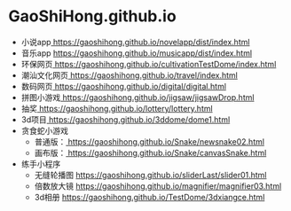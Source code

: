 # GaoShiHong.github.io
<ul>
    <li><span>小说app</span><a href="https://gaoshihong.github.io/novelapp/dist/index.html">
    https://gaoshihong.github.io/novelapp/dist/index.html</a></li>
    <li><span>音乐app</span>
    <a href="https://gaoshihong.github.io/musicapp/dist/index.html">
    https://gaoshihong.github.io/musicapp/dist/index.html</a></li>
    <li><span>环保网页</span><a href="https://gaoshihong.github.io/cultivationTestDome/index.html">
    https://gaoshihong.github.io/cultivationTestDome/index.html</a></li>
    <li><span>潮汕文化网页</span><a href="https://gaoshihong.github.io/travel/index.html">
    https://gaoshihong.github.io/travel/index.html</a></li>
    <li><span>数码网页</span><a href="https://gaoshihong.github.io/digital/digital.html">
    https://gaoshihong.github.io/digital/digital.html</a></li>
    <li><span>拼图小游戏</span><a href="https://gaoshihong.github.io/jigsaw/jigsawDrop.html">
    https://gaoshihong.github.io/jigsaw/jigsawDrop.html</a></li>
    <li><span>抽奖</span><a href="https://gaoshihong.github.io/lottery/lottery.html">
    https://gaoshihong.github.io/lottery/lottery.html</a></li>
    <li><span>3d项目</span><a href="https://gaoshihong.github.io/3ddome/dome1.html">
    https://gaoshihong.github.io/3ddome/dome1.html</a></li>
    <li>贪食蛇小游戏
        <ul>
            <li><span>普通版：</span><a href="https://gaoshihong.github.io/Snake/newsnake02.html">
            https://gaoshihong.github.io/Snake/newsnake02.html</a></li>
            <li><span>画布版：</span><a href="https://gaoshihong.github.io/Snake/canvasSnake.html">
            https://gaoshihong.github.io/Snake/canvasSnake.html</a></li>
        </ul>
    </li>
    <li>练手小程序
        <ul>
             <li><span>无缝轮播图</span>
             <a href="https://gaoshihong.github.io/sliderLast/slider01.html">https://gaoshihong.github.io/sliderLast/slider01.html</a></li>
             <li><span>倍数放大镜</span>
             <a href="https://gaoshihong.github.io/magnifier/magnifier03.html">
                https://gaoshihong.github.io/magnifier/magnifier03.html</a></li>
            <li><span>3d相册</span>
            <a href="https://gaoshihong.github.io/TestDome/3dxiangce.html">
                https://gaoshihong.github.io/TestDome/3dxiangce.html</a></li>   
        </ul>
    </li>
</ul>
